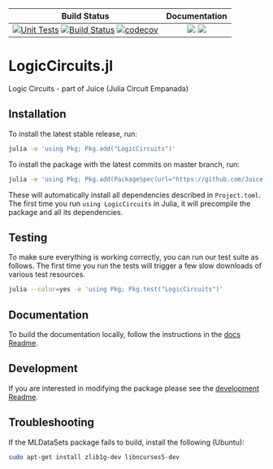 | Build Status                                                                                                                                                                                                                                                                       	|                                              Documentation                                             	|
|------------------------------------------------------------------------------------------------------------------------------------------------------------------------------------------------------------------------------------------------------------------------------------	|:------------------------------------------------------------------------------------------------------:	|
| [![Unit Tests](https://github.com/Juice-jl/LogicCircuits.jl/workflows/Unit%20Tests/badge.svg)](https://github.com/Juice-jl/LogicCircuits.jl/actions?query=workflow%3A%22Unit+Tests%22+branch%3Amaster) [![Build Status](https://travis-ci.org/Juice-jl/LogicCircuits.jl.svg?branch=master)](https://travis-ci.org/Juice-jl/LogicCircuits.jl)	 [![codecov](https://codecov.io/gh/Juice-jl/LogicCircuits.jl/branch/master/graph/badge.svg)](https://codecov.io/gh/Juice-jl/LogicCircuits.jl) 	| [![](https://img.shields.io/badge/docs-stable-green.svg)](https://juice-jl.github.io/LogicCircuits.jl/stable) [![](https://img.shields.io/badge/docs-dev-blue.svg)](https://juice-jl.github.io/LogicCircuits.jl/dev) 	|

# LogicCircuits.jl
Logic Circuits - part of Juice (Julia Circuit Empanada)

## Installation

To install the latest stable release, run:

```bash
julia -e 'using Pkg; Pkg.add("LogicCircuits")'
```

To install the package with the latest commits on master branch, run:

```bash
julia -e 'using Pkg; Pkg.add(PackageSpec(url="https://github.com/Juice-jl/LogicCircuits.jl.git"))'
```

These will automatically install all dependencies described in `Project.toml`.
The first time you run `using LogicCircuits` in Julia, it will precompile the package and all its dependencies.

## Testing
To make sure everything is working correctly, you can run our test suite as follows. The first time you run the tests will trigger a few slow downloads of various test resources.

```bash
julia --color=yes -e 'using Pkg; Pkg.test("LogicCircuits")'
```

## Documentation

To build the documentation locally, follow the instructions in the [docs Readme](docs/Readme.md).

## Development

If you are interested in modifying the package please see the [development Readme](README_DEV.md).

## Troubleshooting

If the MLDataSets package fails to build, install the following (Ubuntu):

```bash
sudo apt-get install zlib1g-dev libncurses5-dev
```
